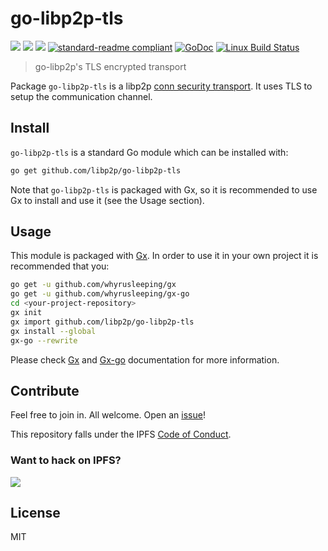# go-libp2p-tls

[![](https://img.shields.io/badge/made%20by-Protocol%20Labs-blue.svg?style=flat-square)](https://protocol.ai)
[![](https://img.shields.io/badge/freenode-%23ipfs-blue.svg?style=flat-square)](http://webchat.freenode.net/?channels=%23ipfs)
[![](https://img.shields.io/badge/project-libp2p-yellow.svg?style=flat-square)](http://libp2p.io/)
[![standard-readme compliant](https://img.shields.io/badge/standard--readme-OK-green.svg?style=flat-square)](https://github.com/RichardLitt/standard-readme)
[![GoDoc](https://godoc.org/github.com/libp2p/go-libp2p-tls?status.svg)](https://godoc.org/github.com/libp2p/go-libp2p-tls)
[![Linux Build Status](https://img.shields.io/travis/libp2p/go-libp2p-tls/master.svg?style=flat-square&label=linux+build)](https://travis-ci.org/libp2p/go-libp2p-tls)

> go-libp2p's TLS encrypted transport

Package `go-libp2p-tls` is a libp2p [conn security transport](https://github.com/libp2p/go-conn-security). It uses TLS to setup the communication channel.

## Install

`go-libp2p-tls` is a standard Go module which can be installed with:

```sh
go get github.com/libp2p/go-libp2p-tls
```

Note that `go-libp2p-tls` is packaged with Gx, so it is recommended to use Gx to install and use it (see the Usage section).

## Usage

This module is packaged with [Gx](https://github.com/whyrusleeping/gx). In order to use it in your own project it is recommended that you:

```sh
go get -u github.com/whyrusleeping/gx
go get -u github.com/whyrusleeping/gx-go
cd <your-project-repository>
gx init
gx import github.com/libp2p/go-libp2p-tls
gx install --global
gx-go --rewrite
```

Please check [Gx](https://github.com/whyrusleeping/gx) and [Gx-go](https://github.com/whyrusleeping/gx-go) documentation for more information.

## Contribute

Feel free to join in. All welcome. Open an [issue](https://github.com/libp2p/go-libp2p-tls/issues)!

This repository falls under the IPFS [Code of Conduct](https://github.com/libp2p/community/blob/master/code-of-conduct.md).

### Want to hack on IPFS?

[![](https://cdn.rawgit.com/jbenet/contribute-ipfs-gif/master/img/contribute.gif)](https://github.com/ipfs/community/blob/master/contributing.md)

## License

MIT
